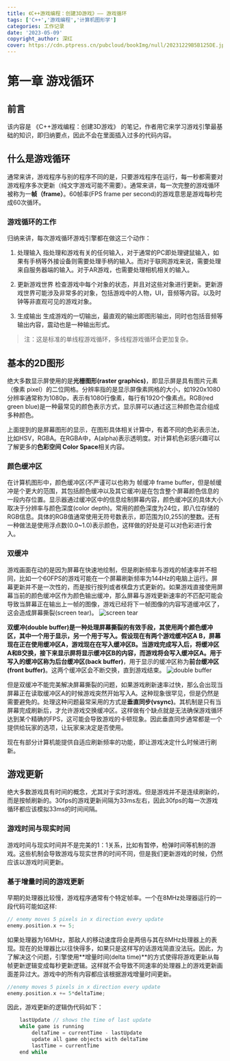 ```yaml
---
title: 《C++游戏编程：创建3D游戏》—— 游戏循环
tags: ['C++','游戏编程','计算机图形学']
categories: 工作记录
date: '2023-05-09'
copyright_author: 深红
cover: https://cdn.ptpress.cn/pubcloud/bookImg/null/20231229B5B125DE.jpg
---
```


# 第一章 游戏循环

## 前言
该内容是 《C++游戏编程：创建3D游戏》 的笔记，作者用它来学习游戏引擎最基础的知识，即归纳要点，因此不会在里面插入过多的代码内容。

## 什么是游戏循环
通常来讲，游戏程序与别的程序不同的是，只要游戏程序在运行，每一秒都需要对游戏程序多次更新（纯文字游戏可能不需要）。通常来讲，每一次完整的游戏循环被称为一**帧（frame）**。60帧率(FPS frame per second)的游戏意思是游戏每秒完成60次循环。

### 游戏循环的工作
归纳来讲，每次游戏循环游戏引擎都在做这三个动作：

1. 处理输入
指处理和游戏有关的任何输入，对于通常的PC即处理键鼠输入，如果有手柄等外接设备则需要处理手柄的输入。而对于联网游戏来说，需要处理来自服务器端的输入。对于AR游戏，也需要处理相机相关的输入。

2. 更新游戏世界
检查游戏中每个对象的状态，并且对这些对象进行更新。更新游戏世界可能涉及非常多的对象，包括游戏中的人物，UI，音频等内容。以及时钟等非直观可见的游戏对象。

3. 生成输出
生成游戏的一切输出，最直观的输出即图形输出，同时也包括音频等输出内容，震动也是一种输出形式。

> 注：这是标准的单线程游戏循环，多线程游戏循环会更加复杂。

## 基本的2D图形
绝大多数显示屏使用的是**光栅图形(raster graphics)**，即显示屏是具有图片元素（像素 pixel）的二位网格。分辨率指的是显示屏像素网格的大小，如1920x1080分辨率通常称为1080p，表示有1080行像素，每行有1920个像素点。RGB(red green blue)是一种最常见的颜色表示方式，显示屏可以通过这三种颜色混合组成多种颜色。

上面提到的是屏幕图形的显示，在图形具体相关计算中，有着不同的色彩表示法，比如HSV，RGBA。在RGBA中，A(alpha)表示透明度。对计算机色彩感兴趣可以了解更多的**色彩空间 Color Space**相关内容。

### 颜色缓冲区
在计算机图形中，颜色缓冲区(不严谨可以也称为 帧缓冲 frame buffer，但是帧缓冲是个更大的范围，其包括颜色缓冲以及其它缓冲)是在包含整个屏幕颜色信息的一段内存位置。显示器通过缓冲区中的信息绘制屏幕内容，颜色缓冲区的具体大小取决于分辨率与颜色深度(color depth)。常用的颜色深度为24位，即八位存储的RGB信息。具体的RGB值通常使用无符号数表示，即范围为[0,255]的整数。还有一种做法是使用浮点数(0.0~1.0)表示颜色，这样做的好处是可以对色彩进行舍入。

### 双缓冲
游戏画面在动的是因为屏幕在快速地绘制，但是刷新频率与游戏的帧速率并不相同，比如一个60FPS的游戏可能在一个屏幕刷新频率为144Hz的电脑上运行。屏幕更新并不是一次性的，而是按行按列或者棋盘方式更新的。如果游戏直接使用屏幕当前的颜色缓冲区作为颜色输出缓冲，那么屏幕与游戏更新速率的不匹配可能会导致当屏幕正在输出上一帧的图像，游戏已经将下一帧图像的内容写道缓冲区了，这会造成屏幕撕裂(screen tear)。
![screen tear](https://www.displayninja.com/wp-content/uploads/2020/08/Screen-Tearing.jpg "屏幕撕裂")

**双缓冲(double buffer)**是一种处理屏幕撕裂的有效手段，其使用两个颜色缓冲区，其中一个用于显示，另一个用于写入。假设现在有两个游戏缓冲区A B，屏幕现在正在使用缓冲区A，游戏现在在写入缓冲区B。当游戏完成写入后，将缓冲区A和B交换，接下来显示屏将显示缓冲区B的内容，而游戏将会写入缓冲区A。用于写入的缓冲区称为**后台缓冲区(back buffer)**，用于显示的缓冲区称为**前台缓冲区(front buffer)**。这两个缓冲区会不断交换，直到游戏结束。
![double buffer](https://tse2-mm.cn.bing.net/th/id/OIP-C.Ms2g7XwI1uWHRUzgjIVirgHaFj?w=227&h=180&c=7&r=0&o=5&dpr=1.5&pid=1.7 "双缓冲")

但是双缓冲不能完美解决屏幕撕裂的问题，如果游戏刷新速率过快，那么会出现当屏幕正在读取缓冲区A的时候游戏突然开始写入A。这种现象很罕见，但是仍然是需要避免的。处理这种问题最常采用的方式是**垂直同步(vsync)**。其机制是只有当屏幕完成刷新后，才允许游戏交换缓冲区。这样做有个缺点就是无法确保游戏循环达到某个精确的FPS，这可能会导致游戏的卡顿现象。因此垂直同步通常都是一个提供给玩家的选项，让玩家来决定是否使用。

现在有部分计算机能提供自适应刷新频率的功能，即让游戏决定什么时候进行刷新。

## 游戏更新
绝大多数游戏具有时间的概念，尤其对于实时游戏。但是游戏并不是连续刷新的，而是按帧刷新的。30fps的游戏更新间隔为33ms左右，因此30fps的每一次游戏循环都应该模拟33ms的时间间隔。

### 游戏时间与现实时间
游戏时间与现实时间并不是完美的1：1关系，比如有暂停，枪弹时间等机制的游戏。这些机制会导致游戏与现实世界的时间不同，但是我们更新游戏的时候，仍然应该以游戏时间更新。

### 基于增量时间的游戏更新
早期的处理器比较慢，游戏程序通常有个特定帧率。一个在8MHz处理器运行的一段代码可能如这样:

```C++
// enemy moves 5 pixels in x direction every update
enemy.position.x += 5;
```
如果处理器为16MHz，那敌人的移动速度将会是两倍与其在8MHz处理器上的表现。现在的处理器比以往快得多，如果只是这样写的话游戏简直没法玩。因此，为了解决这个问题，引擎使用**增量时间(delta time)**的方式使得将游戏更新从每帧更新逻辑变成每秒更新逻辑。这样就不会导致不同速率的处理器上的游戏更新画面差异过大。游戏中的所有内容都应该根据游戏增量时间更新。

```C++
//enemy moves 5 pixels in x direction every update
enemy.position.x += 5*deltaTime;
```
因此，游戏更新的逻辑伪代码如下：

```C++
    lastUpdate // shows the time of last update 
    while game is running
        deltaTime = currentTime - lastUpdate
        update all game objects with deltaTime
        lastTime = currentTime 
    end while
```
